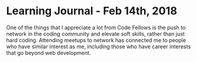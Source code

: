 # Learning Journal - Feb 14th, 2018

One of the things that I appreciate a lot from Code Fellows is the push to network in the coding community and elevate soft skills, rather than just hard coding. Attending meetups to network has connected me to people who have similar interest as me, including those who have career interests that go beyond web development. 